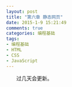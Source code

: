 ```yaml
---
layout: post
title: "第六章 静态网页"
date: 2015-1-9 15:21:49
comments: true
categories: 编程基础
tags:
- 编程基础
- HTML
- CSS
- JavaScript
---
```

　　过几天会更新。


<br><br>